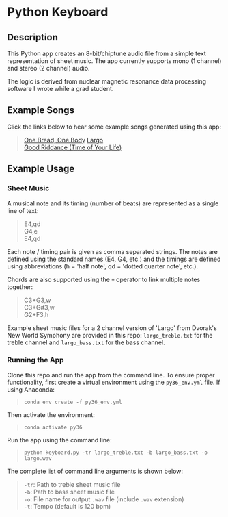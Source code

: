 # Python Keyboard
## Description
This Python app creates an 8-bit/chiptune audio file from a simple text representation of sheet music. The app currently supports mono (1 channel) and stereo (2 channel) audio.  

The logic is derived from nuclear magnetic resonance data processing software I wrote while a grad student.

## Example Songs
Click the links below to hear some example songs generated using this app:  
> [One Bread, One Body](https://soundcloud.com/magn33to/one-bread-one-body)
> [Largo](https://soundcloud.com/magn33to/largo)    
> [Good Riddance (Time of Your Life)](https://soundcloud.com/magn33to/good-riddance-time-of-your-life)  


## Example Usage  
### Sheet Music  
A musical note and its timing (number of beats) are represented as a single line of text:  
> E4,qd  
> G4,e   
> E4,qd  

Each note / timing pair is given as comma separated strings. The notes are defined using the standard names (E4, G4, etc.) and the timings are defined using abbreviations (h = 'half note', qd = 'dotted quarter note', etc.).  

Chords are also supported using the `+` operator to link multiple notes together:  
> C3+G3,w  
> C3+G#3,w  
> G2+F3,h  

Example sheet music files for a 2 channel version of 'Largo' from Dvorak's New World Symphony are provided in this repo: `largo_treble.txt` for the treble channel and `largo_bass.txt` for the bass channel.  

### Running the App
Clone this repo and run the app from the command line. To ensure proper functionality, first create a virtual environment using the `py36_env.yml` file. If using Anaconda:    
> ```conda env create -f py36_env.yml```  

Then activate the environment:  
> ```conda activate py36```  

Run the app using the command line:  
> ```python keyboard.py -tr largo_treble.txt -b largo_bass.txt -o largo.wav```  

The complete list of command line arguments is shown below:
> `-tr`: Path to treble sheet music file  
> `-b`: Path to bass sheet music file  
> `-o`: File name for output `.wav` file (include `.wav` extension)  
> `-t`: Tempo (default is 120 bpm)
